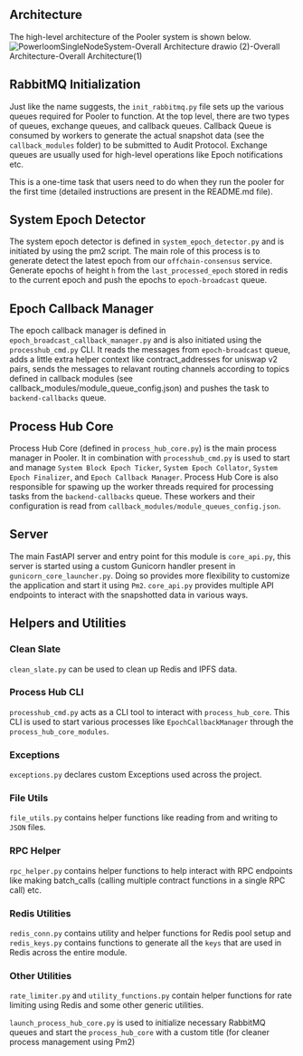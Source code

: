 ## Architecture
The high-level architecture of the Pooler system is shown below.
![PowerloomSingleNodeSystem-Overall Architecture drawio (2)-Overall Architecture-Overall Architecture(1)](https://user-images.githubusercontent.com/9114274/208616540-127bd7fa-f8c6-4e94-8ddd-ba1249f32811.jpg)



## RabbitMQ Initialization

Just like the name suggests, the `init_rabbitmq.py` file sets up the various queues required for Pooler to function. At the top level, there are two types of queues, exchange queues, and callback queues. 
Callback Queue is consumed by workers to generate the actual snapshot data (see the `callback_modules` folder) to be submitted to Audit Protocol.
Exchange queues are usually used for high-level operations like Epoch notifications etc.

This is a one-time task that users need to do when they run the pooler for the first time (detailed instructions are present in the README.md file).


## System Epoch Detector
The system epoch detector is defined in `system_epoch_detector.py` and is initiated by using the pm2 script. 
The main role of this process is to generate detect the latest epoch from our `offchain-consensus` service. Generate epochs of height `h` from the `last_processed_epoch` stored in redis to the current epoch and push the epochs to `epoch-broadcast` queue.

## Epoch Callback Manager
The epoch callback manager is defined in `epoch_broadcast_callback_manager.py` and is also initiated using the `processhub_cmd.py` CLI.
It reads the messages from `epoch-broadcast` queue, adds a little extra helper context like contract_addresses for uniswap v2 pairs, 
sends the messages to relavant routing channels according to topics defined in callback modules (see callback_modules/module_queue_config.json) and pushes the task to `backend-callbacks` queue.

## Process Hub Core
Process Hub Core (defined in `process_hub_core.py`) is the main process manager in Pooler. It in combination with `processhub_cmd.py` is used to start and manage `System Block Epoch Ticker`, `System Epoch Collator`, `System Epoch Finalizer`, and `Epoch Callback Manager`. Process Hub Core is also responsible for spawing up the worker threads required for processing tasks from the `backend-callbacks` queue. These workers and their configuration is read from `callback_modules/module_queues_config.json`.

## Server
The main FastAPI server and entry point for this module is `core_api.py`, this server is started using a custom Gunicorn handler present in `gunicorn_core_launcher.py`. Doing so provides more flexibility to customize the application and start it using `Pm2`. `core_api.py` provides multiple API endpoints to interact with the snapshotted data in various ways.


## Helpers and Utilities
### Clean Slate
`clean_slate.py` can be used to clean up Redis and IPFS data.

### Process Hub CLI
`processhub_cmd.py` acts as a CLI tool to interact with `process_hub_core`. This CLI is used to start various processes like `EpochCallbackManager` through the `process_hub_core_modules`.

### Exceptions
`exceptions.py` declares custom Exceptions used across the project.

### File Utils
`file_utils.py` contains helper functions like reading from and writing to `JSON` files.

### RPC Helper
`rpc_helper.py` contains helper functions to help interact with RPC endpoints like making batch_calls (calling multiple contract functions in a single RPC call) etc.

### Redis Utilities
`redis_conn.py` contains utility and helper functions for Redis pool setup and `redis_keys.py` contains functions to generate all the `keys` that are used in Redis across the entire module.

### Other Utilities
`rate_limiter.py` and `utility_functions.py` contain helper functions for rate limiting using Redis and some other generic utilities.

`launch_process_hub_core.py` is used to initialize necessary RabbitMQ queues and start the `process_hub_core` with a custom title (for cleaner process management using Pm2) 
